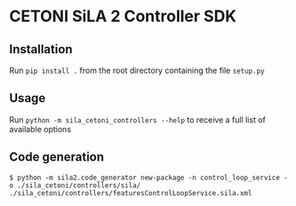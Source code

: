 # CETONI SiLA 2 Controller SDK
## Installation
Run `pip install .` from the root directory containing the file `setup.py`

## Usage
Run `python -m sila_cetoni_controllers --help` to receive a full list of available options

## Code generation
```console
$ python -m sila2.code_generator new-package -n control_loop_service -o ./sila_cetoni/controllers/sila/ ./sila_cetoni/controllers/featuresControlLoopService.sila.xml
```
